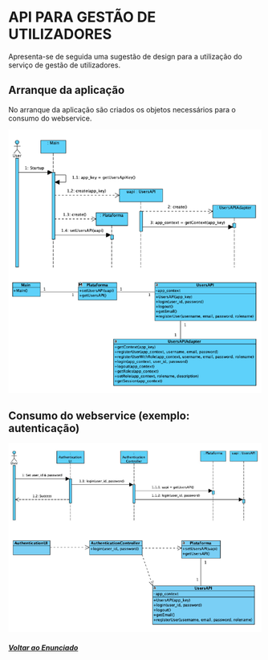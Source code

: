 # API PARA GESTÃO DE UTILIZADORES

Apresenta-se de seguida uma sugestão de design para a utilização do serviço de gestão de utilizadores.

## Arranque da aplicação
No arranque da aplicação são criados os objetos necessários para o consumo do webservice.

![API](API.png)

## Consumo do webservice (exemplo: autenticação)

![API_2](API_2.png)

##### [Voltar ao Enunciado](Enunciado.md)

